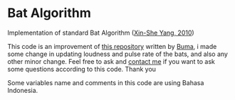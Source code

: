 # Bat Algorithm
Implementation of standard Bat Algorithm ([Xin-She Yang, 2010](https://arxiv.org/abs/1004.4170))

This code is an improvement of [this repository](https://github.com/buma/BatAlgorithm) written by [Buma](https://github.com/buma), i made some change in updating loudness and pulse rate of the bats, and also any other minor change. Feel free to ask and [contact me](mailto:herupurnomokurniawan@gmail.com) if you want to ask some questions according to this code. Thank you

Some variables name and comments in this code are using Bahasa Indonesia.
